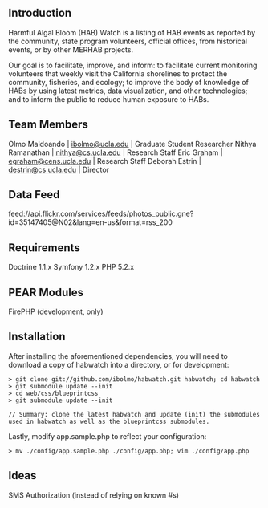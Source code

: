 Introduction
------------
Harmful Algal Bloom (HAB) Watch is a listing of HAB events as reported by the community, state program volunteers, official offices, from historical events, or by other MERHAB projects. 

Our goal is to facilitate, improve, and inform: to facilitate current monitoring volunteers that weekly visit the California shorelines to protect the community, fisheries, and ecology; to improve the body of knowledge of HABs by using latest metrics, data visualization, and other technologies; and to inform the public to reduce human exposure to HABs.

Team Members
------------
Olmo Maldoando | ibolmo@ucla.edu | Graduate Student Researcher
Nithya Ramanathan | nithya@cs.ucla.edu | Research Staff
Eric Graham | egraham@cens.ucla.edu | Research Staff
Deborah Estrin | destrin@cs.ucla.edu | Director

Data Feed
---------
feed://api.flickr.com/services/feeds/photos_public.gne?id=35147405@N02&lang=en-us&format=rss_200

Requirements
------------
Doctrine 1.1.x
Symfony 1.2.x
PHP 5.2.x

## PEAR Modules
FirePHP (development, only)

Installation
------------
After installing the aforementioned dependencies, you will need to download a copy of habwatch into a directory, or for development:

    > git clone git://github.com/ibolmo/habwatch.git habwatch; cd habwatch
    > git submodule update --init
    > cd web/css/blueprintcss
    > git submodule update --init
    
    // Summary: clone the latest habwatch and update (init) the submodules used in habwatch as well as the blueprintcss submodules.

Lastly, modify app.sample.php to reflect your configuration:

    > mv ./config/app.sample.php ./config/app.php; vim ./config/app.php

Ideas
-----
SMS Authorization (instead of relying on known #s)

